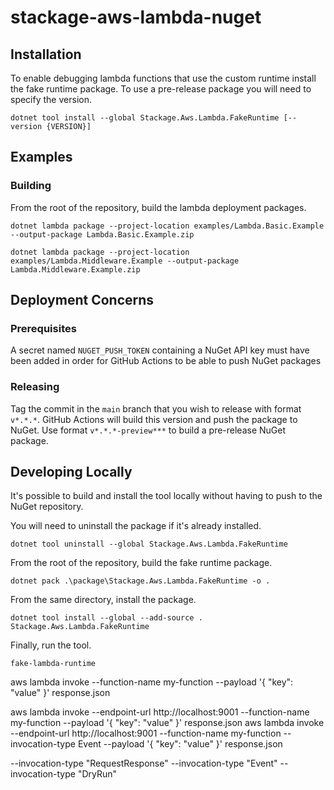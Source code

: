 # stackage-aws-lambda-nuget

## Installation

To enable debugging lambda functions that use the custom runtime install the fake runtime package. To use a pre-release package you will need to specify the version.

`dotnet tool install --global Stackage.Aws.Lambda.FakeRuntime [--version {VERSION}]`

## Examples

### Building

From the root of the repository, build the lambda deployment packages.

`dotnet lambda package --project-location examples/Lambda.Basic.Example --output-package Lambda.Basic.Example.zip`

`dotnet lambda package --project-location examples/Lambda.Middleware.Example --output-package Lambda.Middleware.Example.zip`

## Deployment Concerns

### Prerequisites

A secret named `NUGET_PUSH_TOKEN` containing a NuGet API key must have been added in order for GitHub Actions to be able to push NuGet packages

### Releasing

Tag the commit in the `main` branch that you wish to release with format `v*.*.*`. GitHub Actions will build this version and push the package to NuGet. Use format `v*.*.*-preview***` to build a pre-release NuGet package.

## Developing Locally

It's possible to build and install the tool locally without having to push to the NuGet repository.

You will need to uninstall the package if it's already installed.

`dotnet tool uninstall --global Stackage.Aws.Lambda.FakeRuntime`

From the root of the repository, build the fake runtime package.

`dotnet pack .\package\Stackage.Aws.Lambda.FakeRuntime -o .`

From the same directory, install the package.

`dotnet tool install --global --add-source . Stackage.Aws.Lambda.FakeRuntime`

Finally, run the tool.

`fake-lambda-runtime`







aws lambda invoke --function-name my-function --payload '{ "key": "value" }' response.json

aws lambda invoke --endpoint-url http://localhost:9001 --function-name my-function --payload '{ "key": "value" }' response.json
aws lambda invoke --endpoint-url http://localhost:9001 --function-name my-function --invocation-type Event --payload '{ "key": "value" }' response.json

--invocation-type "RequestResponse"
--invocation-type "Event"
--invocation-type "DryRun"

